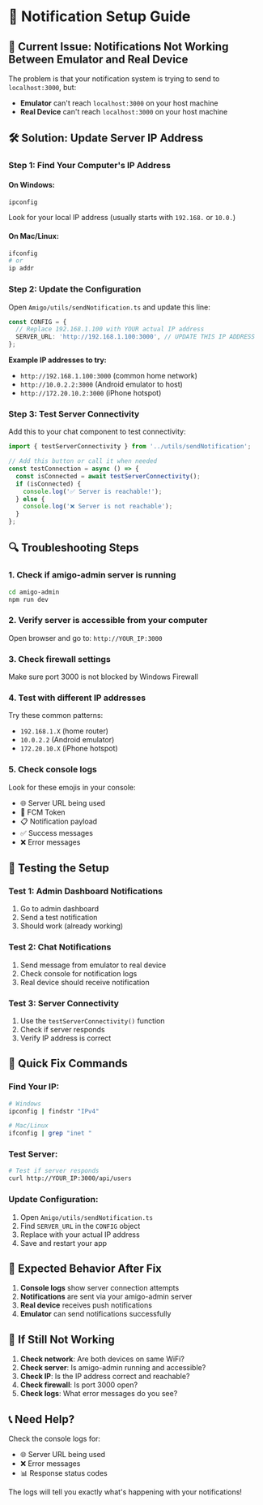 # 🔔 Notification Setup Guide

## 🚨 **Current Issue: Notifications Not Working Between Emulator and Real Device**

The problem is that your notification system is trying to send to `localhost:3000`, but:
- **Emulator** can't reach `localhost:3000` on your host machine
- **Real Device** can't reach `localhost:3000` on your host machine

## 🛠️ **Solution: Update Server IP Address**

### **Step 1: Find Your Computer's IP Address**

#### **On Windows:**
```bash
ipconfig
```
Look for your local IP address (usually starts with `192.168.` or `10.0.`)

#### **On Mac/Linux:**
```bash
ifconfig
# or
ip addr
```

### **Step 2: Update the Configuration**

Open `Amigo/utils/sendNotification.ts` and update this line:

```typescript
const CONFIG = {
  // Replace 192.168.1.100 with YOUR actual IP address
  SERVER_URL: 'http://192.168.1.100:3000', // UPDATE THIS IP ADDRESS
};
```

**Example IP addresses to try:**
- `http://192.168.1.100:3000` (common home network)
- `http://10.0.2.2:3000` (Android emulator to host)
- `http://172.20.10.2:3000` (iPhone hotspot)

### **Step 3: Test Server Connectivity**

Add this to your chat component to test connectivity:

```typescript
import { testServerConnectivity } from '../utils/sendNotification';

// Add this button or call it when needed
const testConnection = async () => {
  const isConnected = await testServerConnectivity();
  if (isConnected) {
    console.log('✅ Server is reachable!');
  } else {
    console.log('❌ Server is not reachable');
  }
};
```

## 🔍 **Troubleshooting Steps**

### **1. Check if amigo-admin server is running**
```bash
cd amigo-admin
npm run dev
```

### **2. Verify server is accessible from your computer**
Open browser and go to: `http://YOUR_IP:3000`

### **3. Check firewall settings**
Make sure port 3000 is not blocked by Windows Firewall

### **4. Test with different IP addresses**
Try these common patterns:
- `192.168.1.X` (home router)
- `10.0.2.2` (Android emulator)
- `172.20.10.X` (iPhone hotspot)

### **5. Check console logs**
Look for these emojis in your console:
- 🌐 Server URL being used
- 📱 FCM Token
- 📋 Notification payload
- ✅ Success messages
- ❌ Error messages

## 📱 **Testing the Setup**

### **Test 1: Admin Dashboard Notifications**
1. Go to admin dashboard
2. Send a test notification
3. Should work (already working)

### **Test 2: Chat Notifications**
1. Send message from emulator to real device
2. Check console for notification logs
3. Real device should receive notification

### **Test 3: Server Connectivity**
1. Use the `testServerConnectivity()` function
2. Check if server responds
3. Verify IP address is correct

## 🚀 **Quick Fix Commands**

### **Find Your IP:**
```bash
# Windows
ipconfig | findstr "IPv4"

# Mac/Linux
ifconfig | grep "inet "
```

### **Test Server:**
```bash
# Test if server responds
curl http://YOUR_IP:3000/api/users
```

### **Update Configuration:**
1. Open `Amigo/utils/sendNotification.ts`
2. Find `SERVER_URL` in the `CONFIG` object
3. Replace with your actual IP address
4. Save and restart your app

## 🎯 **Expected Behavior After Fix**

1. **Console logs** show server connection attempts
2. **Notifications** are sent via your amigo-admin server
3. **Real device** receives push notifications
4. **Emulator** can send notifications successfully

## 🔧 **If Still Not Working**

1. **Check network**: Are both devices on same WiFi?
2. **Check server**: Is amigo-admin running and accessible?
3. **Check IP**: Is the IP address correct and reachable?
4. **Check firewall**: Is port 3000 open?
5. **Check logs**: What error messages do you see?

## 📞 **Need Help?**

Check the console logs for:
- 🌐 Server URL being used
- ❌ Error messages
- 📊 Response status codes

The logs will tell you exactly what's happening with your notifications!

